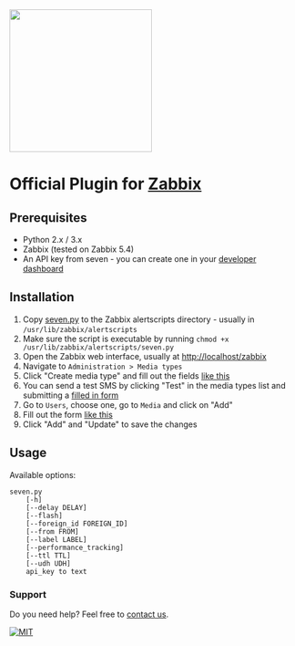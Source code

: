 <img src="https://www.seven.io/wp-content/uploads/Logo.svg" width="250" />

# Official Plugin for [Zabbix](https://www.zabbix.com/)

## Prerequisites

- Python 2.x / 3.x
- Zabbix (tested on Zabbix 5.4)
- An API key from seven - you can create one in your [developer dashboard](https://app.seven.io/developer)

## Installation
1. Copy [seven.py](seven.py) to the Zabbix alertscripts directory - usually in ```/usr/lib/zabbix/alertscripts```
2. Make sure the script is executable by running ```chmod +x /usr/lib/zabbix/alertscripts/seven.py```
3. Open the Zabbix web interface, usually at [http://localhost/zabbix](http://localhost/zabbix)
4. Navigate to ```Administration > Media types```
5. Click "Create media type" and fill out the fields [like this](screenshots/media_type.png)
6. You can send a test SMS by clicking "Test" in the media types list and submitting a [filled in form](screenshots/media_type_test.png)
7. Go to ```Users```, choose one, go to ```Media``` and click on "Add"
8. Fill out the form [like this](./screenshots/user_edit.png)
9. Click "Add" and "Update" to save the changes


## Usage

Available options:
```
seven.py 
    [-h] 
    [--delay DELAY]
    [--flash]
    [--foreign_id FOREIGN_ID] 
    [--from FROM] 
    [--label LABEL] 
    [--performance_tracking] 
    [--ttl TTL] 
    [--udh UDH] 
    api_key to text
```


### Support
Do you need help? Feel free to [contact us](https://www.seven.io/en/company/contact/).

[![MIT](https://img.shields.io/badge/License-MIT-teal.svg)](LICENSE)
